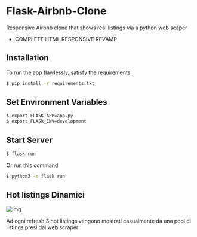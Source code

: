 # Flask-Airbnb-Clone
Responsive Airbnb clone that shows real listings via a python web scaper


* COMPLETE HTML RESPONSIVE REVAMP

## Installation

To run the app flawlessly, satisfy the requirements
```bash
$ pip install -r requirements.txt
```

## Set Environment Variables
```bash
$ export FLASK_APP=app.py
$ export FLASk_ENV=development
```

## Start Server
```bash
$ flask run
```

Or run this command 
```bash
$ python3 -m flask run
```


## Hot listings Dinamici 

![img](https://s11.gifyu.com/images/Sctqn.gif)

Ad ogni refresh 3 hot listings vengono mostrati casualmente da una pool di listings presi dal web scraper
